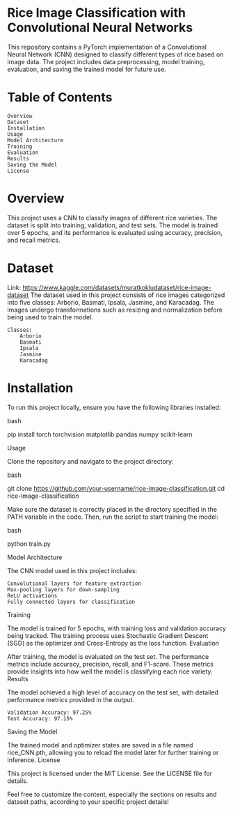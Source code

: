 # Rice Image Classification with Convolutional Neural Networks

This repository contains a PyTorch implementation of a Convolutional Neural Network (CNN) designed to classify different types of rice based on image data. The project includes data preprocessing, model training, evaluation, and saving the trained model for future use.
# Table of Contents

    Overview
    Dataset
    Installation
    Usage
    Model Architecture
    Training
    Evaluation
    Results
    Saving the Model
    License

# Overview

This project uses a CNN to classify images of different rice varieties. The dataset is split into training, validation, and test sets. The model is trained over 5 epochs, and its performance is evaluated using accuracy, precision, and recall metrics.
# Dataset
Link: https://www.kaggle.com/datasets/muratkokludataset/rice-image-dataset
The dataset used in this project consists of rice images categorized into five classes: Arborio, Basmati, Ipsala, Jasmine, and Karacadag. The images undergo transformations such as resizing and normalization before being used to train the model.

    Classes:
        Arborio
        Basmati
        Ipsala
        Jasmine
        Karacadag

# Installation

To run this project locally, ensure you have the following libraries installed:

bash

pip install torch torchvision matplotlib pandas numpy scikit-learn

Usage

Clone the repository and navigate to the project directory:

bash

git clone https://github.com/your-username/rice-image-classification.git
cd rice-image-classification

Make sure the dataset is correctly placed in the directory specified in the PATH variable in the code. Then, run the script to start training the model:

bash

python train.py

Model Architecture

The CNN model used in this project includes:

    Convolutional layers for feature extraction
    Max-pooling layers for down-sampling
    ReLU activations
    Fully connected layers for classification

Training

The model is trained for 5 epochs, with training loss and validation accuracy being tracked. The training process uses Stochastic Gradient Descent (SGD) as the optimizer and Cross-Entropy as the loss function.
Evaluation

After training, the model is evaluated on the test set. The performance metrics include accuracy, precision, recall, and F1-score. These metrics provide insights into how well the model is classifying each rice variety.
Results

The model achieved a high level of accuracy on the test set, with detailed performance metrics provided in the output.

    Validation Accuracy: 97.25%
    Test Accuracy: 97.15%

Saving the Model

The trained model and optimizer states are saved in a file named rice_CNN.pth, allowing you to reload the model later for further training or inference.
License

This project is licensed under the MIT License. See the LICENSE file for details.

Feel free to customize the content, especially the sections on results and dataset paths, according to your specific project details!
